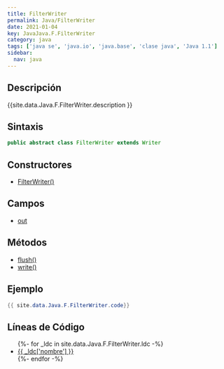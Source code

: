 ```yaml
---
title: FilterWriter
permalink: Java/FilterWriter
date: 2021-01-04
key: JavaJava.F.FilterWriter
category: java
tags: ['java se', 'java.io', 'java.base', 'clase java', 'Java 1.1']
sidebar: 
  nav: java
---
```


## Descripción
{{site.data.Java.F.FilterWriter.description }}

## Sintaxis
~~~java
public abstract class FilterWriter extends Writer
~~~

## Constructores
* [FilterWriter()](/Java/FilterWriter/FilterWriter/)

## Campos
* [out](/Java/FilterWriter/out)

## Métodos
* [flush()](/Java/FilterWriter/flush)
* [write()](/Java/FilterWriter/write)

## Ejemplo
~~~java
{{ site.data.Java.F.FilterWriter.code}}
~~~

## Líneas de Código
<ul>
{%- for _ldc in site.data.Java.F.FilterWriter.ldc -%}
   <li>
       <a href="{{_ldc['url'] }}">{{ _ldc['nombre'] }}</a>
   </li>
{%- endfor -%}
</ul>
